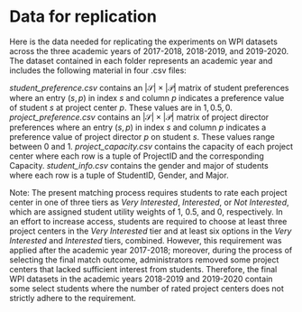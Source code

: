 # Data for replication

Here is the data needed for replicating the experiments on WPI datasets across the three academic years of 2017-2018, 2018-2019, and 2019-2020. The dataset contained in each folder represents an academic year and includes the following material in four .csv files:

*student_preference.csv* contains an $|\mathcal{S}|\times|\mathcal{P}|$ matrix of student preferences where an entry $(s,p)$ in index $s$ and column $p$ indicates a preference value of student $s$ at project center $p$. These values are in ${1, 0.5, 0}$.
*project_preference.csv* contains an $|\mathcal{S}|\times|\mathcal{P}|$ matrix of project director preferences where an entry $(s,p)$ in index $s$ and column $p$ indicates a preference value of project director $p$ on student $s$. These values range between 0 and 1.
*project_capacity.csv* contains the capacity of each project center where each row is a tuple of ProjectID and the corresponding Capacity.
*student_info.csv* contains the gender and major of students where each row is a tuple of StudentID, Gender, and Major.

Note: The present matching process requires students to rate each project center in one of three tiers as *Very Interested*, *Interested*, or *Not Interested*, which are assigned student utility weights of 1, 0.5, and 0, respectively. In an effort to increase access, students are required to choose at least three project centers in the *Very Interested* tier and at least six options in the *Very Interested* and *Interested* tiers, combined. However, this requirement was applied after the academic year 2017-2018; moreover, during the process of selecting the final match outcome, administrators removed some project centers that lacked sufficient interest from students. Therefore, the final WPI datasets in the academic years 2018-2019 and 2019-2020 contain some select students where the number of rated project centers does not strictly adhere to the requirement.
